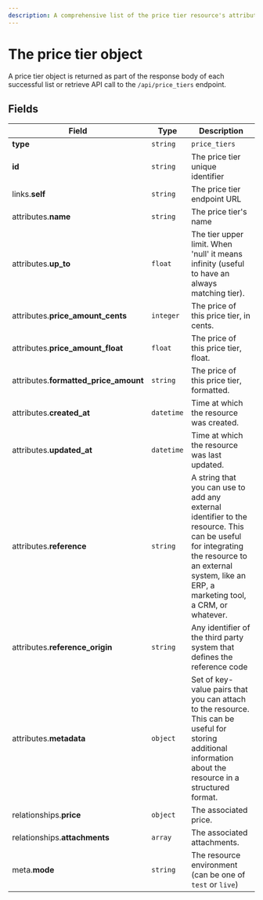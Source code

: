 ```yaml
---
description: A comprehensive list of the price tier resource's attributes and relationships
---
```


# The price tier object

A price tier object is returned as part of the response body of each successful list or retrieve API call to the `/api/price_tiers` endpoint.

## Fields

| Field          | Type     | Description                                  |
| -------------- | -------- | -------------------------------------------- |
| **type**       | `string` | `price_tiers`                        |
| **id**         | `string` | The price tier unique identifier  |
| links.**self** | `string` | The price tier endpoint URL       |
| attributes.**name** | `string` | The price tier's name |
| attributes.**up_to** | `float` | The tier upper limit. When 'null' it means infinity (useful to have an always matching tier). |
| attributes.**price_amount_cents** | `integer` | The price of this price tier, in cents. |
| attributes.**price_amount_float** | `float` | The price of this price tier, float. |
| attributes.**formatted_price_amount** | `string` | The price of this price tier, formatted. |
| attributes.**created_at** | `datetime` | Time at which the resource was created. |
| attributes.**updated_at** | `datetime` | Time at which the resource was last updated. |
| attributes.**reference** | `string` | A string that you can use to add any external identifier to the resource. This can be useful for integrating the resource to an external system, like an ERP, a marketing tool, a CRM, or whatever. |
| attributes.**reference_origin** | `string` | Any identifier of the third party system that defines the reference code |
| attributes.**metadata** | `object` | Set of key-value pairs that you can attach to the resource. This can be useful for storing additional information about the resource in a structured format. |
| relationships.**price** | `object` | The associated price. |
| relationships.**attachments** | `array` | The associated attachments. |
| meta.**mode** | `string` | The resource environment \(can be one of `test` or `live`\) |

